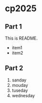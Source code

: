 # cp2025

## Part 1
This is README.
 - item1
 - item2

## Part 2
 1. sanday
 1. mouday
 1. tuseday
 1. wednesday
